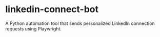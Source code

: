 # linkedin-connect-bot
A Python automation tool that sends personalized LinkedIn connection requests using Playwright.
